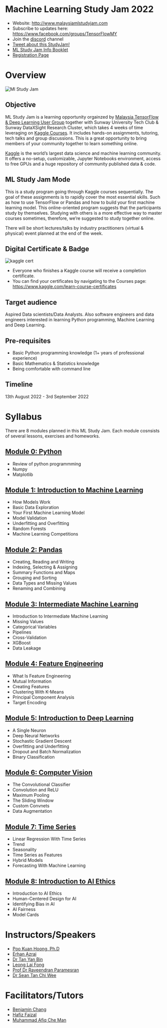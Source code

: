 # Machine Learning Study Jam 2022

- Website: http://www.malaysiamlstudyjam.com
- Subscribe to updates here: https://www.facebook.com/groups/TensorFlowMY    
- Join the [discord](https://discord.gg/zuxDUVfgXB) channel  
- [Tweet about this StudyJam!](https://ctt.ac/ranbc)  
- [ML Study Jam Info Booklet](https://bit.ly/ML-Participant-Guide)
- [Registration Page](https://bit.ly/Week-3-Registration)

# Overview
![Ml Study Jam](https://blogger.googleusercontent.com/img/b/R29vZ2xl/AVvXsEjUiPehGz45Z0G6iYribDAp8iSDzg8BPhLNoJa4tcUvlp5aVKmlKaZn0jOR6ynAOh9D5_VsI8Qn83jVexzsK4AqLAZwGrjYvRsO9WN9FKIVchz1f3DOTMkC25YZKr6qsQMclO49_X2IfLzUlyimhnok4Q6wytFzgjx0y6IyrYuD5uegnWQMLJm82r5q/s600/ml-studyjam.png)

## Objective
ML Study Jam is a learning opportunity orgainzed by [Malaysia TensorFlow & Deep Learning User Group](https://www.facebook.com/groups/TensorFlowMY) together with Sunway University Tech Club & Sunway DataXSight Research Cluster, which takes 4 weeks of time leveraging on [Kaggle Courses](https://www.kaggle.com/learn). It includes hands-on assignments, tutoring, tech talks and group discussions. This is a great opportunity to bring members of your community together to learn something online.  

[Kaggle](www.kaggle.com) is the world’s largest data science and machine learning community. It offers a no-setup, customizable, Jupyter Notebooks environment, access to free GPUs and a huge repository of community published data & code.  

## ML Study Jam Mode
This is a study program going through Kaggle courses sequentially. The goal of these assignments is to rapidly cover the most essential skills. Such as how to use TensorFlow or Pandas and how to build your first machine learning model. This online-oriented program suggests that the participants study by themselves. Studying with others is a more effective way to master courses sometimes, therefore, we’re suggested to study together online.  

There will be short lectures/talks by industry practitioners (virtual & physical) event planned at the end of the week.  

## Digital Certificate & Badge
![kaggle cert](https://blogger.googleusercontent.com/img/b/R29vZ2xl/AVvXsEhsklOmqjt71R9vdAQz2fD5NXkttcs1jLNh-bkrE-52IBeBu-JvhF3weh9yTsEwTjb9DuSeMnChgRlSFDl7H9FBY4Y_40ojWrAGClNpTLsyJTCBMeqBSNbsKbIjGNocOozkZK282Vs-jCLi5eOtQJ_IkTz2ICr85RLYAxK0-5Cqbm5X6LJuJR0TG7By/s600/kaggle-cert.png)
- Everyone who finishes a Kaggle course will receive a completion certificate.
- You can find your certificates by navigating to the Courses page: https://www.kaggle.com/learn-course-certificates 

## Target audience
Aspired Data scientists/Data Analysts. Also software engineers and data engineers interested in learning Python programming, Machine Learning and Deep Learning.

## Pre-requisites
- Basic Python programming knowledge (1+ years of professional experience)
- Basic Mathematics & Statistics knowledge
- Being comfortable with command line

## Timeline
13th August 2022 - 3rd September 2022

# Syllabus
There are 8 modules planned in this ML Study Jam. Each module cosnsists of several lessons, exercises and homeworks.

## [Module 0: Python](https://www.kaggle.com/learn/python)
- Review of python programmming
- Numpy
- Matplotlib

## [Module 1: Introduction to Machine Learning](https://www.kaggle.com/learn/intro-to-machine-learning)
- How Models Work
- Basic Data Exploration
- Your First Machine Learning Model
- Model Validation
- Underfitting and Overfitting
- Random Forests
- Machine Learning Competitions

## [Module 2: Pandas](https://www.kaggle.com/learn/pandas)
- Creating, Reading and Writing
- Indexing, Selecting & Assigning
- Summary Functions and Maps
- Grouping and Sorting
- Data Types and Missing Values
- Renaming and Combining

## [Module 3: Intermediate Machine Learning](https://www.kaggle.com/learn/intermediate-machine-learning)
- Introduction to Intermediate Machine Learning
- Missing Values
- Categorical Variables
- Pipelines
- Cross-Validation
- XGBoost
- Data Leakage

## [Module 4: Feature Engineering](https://www.kaggle.com/learn/feature-engineering)
- What Is Feature Engineering
- Mutual Information
- Creating Features
- Clustering With K-Means
- Principal Component Analysis
- Target Encoding

## [Module 5: Introduction to Deep Learning](https://www.kaggle.com/learn/intro-to-deep-learning)
- A Single Neuron
- Deep Neural Networks
- Stochastic Gradient Descent
- Overfitting and Underfitting
- Dropout and Batch Normalization
- Binary Classification

## [Module 6: Computer Vision](https://www.kaggle.com/learn/computer-vision)
- The Convolutional Classifier
- Convolution and ReLU
- Maximum Pooling
- The Sliding Window
- Custom Convnets
- Data Augmentation

## [Module 7: Time Series](https://www.kaggle.com/learn/time-series)
- Linear Regression With Time Series
- Trend
- Seasonality
- Time Series as Features
- Hybrid Models
- Forecasting With Machine Learning

## [Module 8: Introduction to AI Ethics](https://www.kaggle.com/learn/intro-to-ai-ethics)
- Introduction to AI Ethics
- Human-Centered Design for AI
- Identifying Bias in AI
- AI Fairness
- Model Cards

# Instructors/Speakers
- [Poo Kuan Hoong, Ph.D](www.linkedin.com/in/kuanhoong)
- [Erhan Azrai](www.linkedin.com/in/erhanazrai/)
- [Dr Tan Yan Bin](www.linkedin.com/in/yyanbin-tan/) 
- [Leong Lai Fong](https://www.linkedin.com/in/leong-lai-fong/)
- [Prof Dr Raveendran Paramesran](https://www.linkedin.com/in/raveendran-paramesran-5a0a4222a/)
- [Dr Sean Tan Chi Wee](https://www.linkedin.com/in/chi-wee-tan-b973aa41/)

# Facilitators/Tutors
- [Benjamin Chang](https://www.linkedin.com/in/benjamin-chang/)
- [Hafiz Faizal](https://www.linkedin.com/in/hafizfaizal/)
- [Muhammad Afiq Che Man](https://www.linkedin.com/in/mcheman/)

